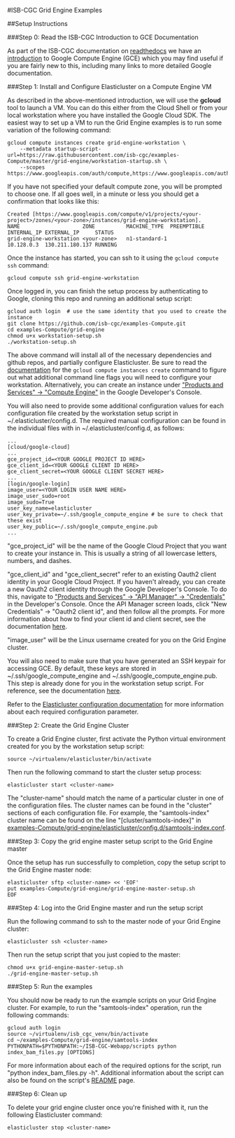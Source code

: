 #ISB-CGC Grid Engine Examples

##Setup Instructions

###Step 0: Read the ISB-CGC Introduction to GCE Documentation

As part of the ISB-CGC documentation on [readthedocs](http://isb-cancer-genomics-cloud.readthedocs.org/en/latest/index.html) 
we have an [introduction](http://isb-cancer-genomics-cloud.readthedocs.org/en/latest/sections/gcp-info/GCE-101.html) to Google Compute Engine (GCE) which you may find useful if you are fairly new to this, including many links to more detailed Google documentation.

###Step 1: Install and Configure Elasticluster on a Compute Engine VM

As described in the above-mentioned introduction, we will use the **gcloud** tool to launch a VM.  You can do this either from the Cloud Shell or from your local workstation where you have installed the Google Cloud SDK.
The easiest way to set up a VM to run the Grid Engine examples is to run some variation of the following command:
```
gcloud compute instances create grid-engine-workstation \
    --metadata startup-script-url=https://raw.githubusercontent.com/isb-cgc/examples-Compute/master/grid-engine/workstation-startup.sh \
    --scopes https://www.googleapis.com/auth/compute,https://www.googleapis.com/auth/devstorage.full_control
```
If you have not specified your default compute zone, you will be prompted to choose one.  If all goes well, in a minute or less you should get a confirmation that looks like this:
```
Created [https://www.googleapis.com/compute/v1/projects/<your-project>/zones/<your-zone>/instances/grid-engine-workstation].
NAME                    ZONE          MACHINE_TYPE  PREEMPTIBLE INTERNAL_IP EXTERNAL_IP     STATUS
grid-engine-workstation <your-zone>   n1-standard-1             10.128.0.3  130.211.180.137 RUNNING
```

Once the instance has started, you can ssh to it using the `gcloud compute ssh` command:
```
gcloud compute ssh grid-engine-workstation
```

Once logged in, you can finish the setup process by authenticating to Google, cloning this repo and running an additional setup script:
```
gcloud auth login  # use the same identity that you used to create the instance
git clone https://github.com/isb-cgc/examples-Compute.git
cd examples-Compute/grid-engine
chmod u+x workstation-setup.sh
./workstation-setup.sh
```

The above command will install all of the necessary dependencies and github repos, and partially configure Elasticluster.  Be sure to read the [documentation](https://cloud.google.com/sdk/gcloud/reference/compute/instances/create) for the `gcloud compute instances create` command to figure out what additional command line flags you will need to configure your workstation.  Alternatively, you can create an instance under ["Products and Services" -> "Compute Engine"](https://console.cloud.google.com/compute) in the Google Developer's Console.

You will also need to provide some additional configuration values for each configuration file created by the workstation setup script in ~/.elasticluster/config.d.  The required manual configuration can be found in the individual files with in ~/.elasticluster/config.d, as follows:

```
...
[cloud/google-cloud]
...
gce_project_id=<YOUR GOOGLE PROJECT ID HERE> 
gce_client_id=<YOUR GOOGLE CLIENT ID HERE>
gce_client_secret=<YOUR GOOGLE CLIENT SECRET HERE>
...
[login/google-login]
image_user=<YOUR LOGIN USER NAME HERE>
image_user_sudo=root
image_sudo=True
user_key_name=elasticluster
user_key_private=~/.ssh/google_compute_engine # be sure to check that these exist
user_key_public=~/.ssh/google_compute_engine.pub
...
```

"gce_project_id" will be the name of the Google Cloud Project that you want to create your instance in.  This is usually a string of all lowercase letters, numbers, and dashes.

"gce_client_id" and "gce_client_secret" refer to an existing Oauth2 client identity in your Google Cloud Project.  If you haven't already, you can create a new Oauth2 client identity through the Google Developer's Console.  To do this, navigate to  ["Products and Services" -> "API Manager" -> "Credentials"](https://console.cloud.google.com/apis/credentials) in the Developer's Console.  Once the API Manager screen loads, click "New Credentials" -> "Oauth2 client id", and then follow all the prompts.  For more information about how to find your client id and client secret, see the documentation [here](http://googlegenomics.readthedocs.org/en/latest/use_cases/setup_gridengine_cluster_on_compute_engine/index.html#index-obtaining-client-id-and-client-secrets).

"image_user" will be the Linux username created for you on the Grid Engine cluster.

You will also need to make sure that you have generated an SSH keypair for accessing GCE.  By default, these keys are stored in ~/.ssh/google_compute_engine and ~/.ssh/google_compute_engine.pub.  This step is already done for you in the workstation setup script.  For reference, see the documentation [here](http://googlegenomics.readthedocs.org/en/latest/use_cases/setup_gridengine_cluster_on_compute_engine/index.html#index-generating-ssh-keypair). 

Refer to the [Elasticluster configuration documentation](http://elasticluster.readthedocs.org/en/latest/configure.html) for more information about each required configuration parameter.

###Step 2: Create the Grid Engine Cluster

To create a Grid Engine cluster, first activate the Python virtual environment created for you by the workstation setup script:
```
source ~/virtualenv/elasticluster/bin/activate
```

Then run the following command to start the cluster setup process:
```
elasticluster start <cluster-name>
```

The "cluster-name" should match the name of a particular cluster in one of the configuration files.  The cluster names can be found in the "cluster" sections of each configuration file.  For example, the "samtools-index" cluster name can be found on the line "[cluster/samtools-index]" in [examples-Compute/grid-engine/elasticluster/config.d/samtools-index.conf](./elasticluster/config.d/samtools-index.conf).

###Step 3: Copy the grid engine master setup script to the Grid Engine master 

Once the setup has run successfully to completion, copy the setup script to the Grid Engine master node:
```
elasticluster sftp <cluster-name> << 'EOF'
put examples-Compute/grid-engine/grid-engine-master-setup.sh
EOF
```

###Step 4: Log into the Grid Engine master and run the setup script

Run the following command to ssh to the master node of your Grid Engine cluster:
```
elasticluster ssh <cluster-name>
```

Then run the setup script that you just copied to the master:
```
chmod u+x grid-engine-master-setup.sh
./grid-engine-master-setup.sh
```
###Step 5: Run the examples

You should now be ready to run the example scripts on your Grid Engine cluster.  For example, to run the "samtools-index" operation, run the following commands:
```
gcloud auth login
source ~/virtualenv/isb_cgc_venv/bin/activate
cd ~/examples-Compute/grid-engine/samtools-index
PYTHONPATH=$PYTHONPATH:~/ISB-CGC-Webapp/scripts python index_bam_files.py [OPTIONS]
```

For more information about each of the required options for the script, run "python index_bam_files.py -h".  Additional information about the script can also be found on the script's [README](./samtools-index/README.md) page.

###Step 6: Clean up

To delete your grid engine cluster once you're finished with it, run the following Elasticluster command:
```
elasticluster stop <cluster-name>
```
